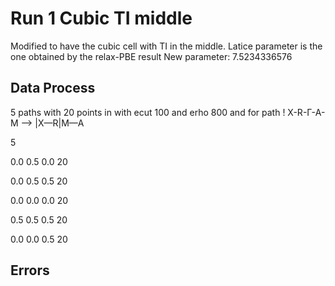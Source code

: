 # Run 1 Cubic TI middle

Modified to have the cubic cell with TI in the middle.
Latice parameter is the one obtained by the relax-PBE result
New parameter: 7.5234336576

## Data Process

5 paths with 20 points in with ecut 100 and erho 800 and for path
! X-R-Γ-A-M --> |X—R|M—A

 5

   0.0   0.5   0.0    20

   0.0   0.5   0.5    20

   0.0   0.0   0.0    20

   0.5   0.5   0.5    20

   0.0   0.0   0.5    20



## Errors
